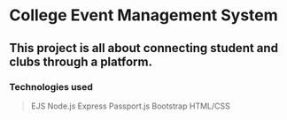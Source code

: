 # College Event Management System

## This project is all about connecting student and clubs through a platform.

### Technologies used

> EJS
> Node.js
> Express
> Passport.js
> Bootstrap
> HTML/CSS
